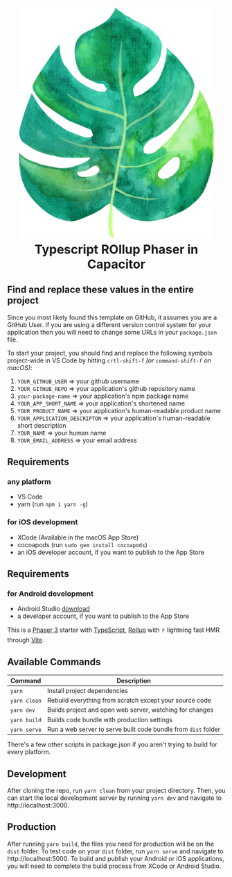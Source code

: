 <h1 align="center">
  <br>
  <img src="./public/assets/tropic.png" alt="header" width="450"/></a>
  <br>
  Typescript ROllup Phaser in Capacitor
  <br>
</h1>

## Find and replace these values in the entire project

Since you most likely found this template on GitHub, it assumes you are a GitHub User.  If you are using a different version control system for your application then you will need to change some URLs in your `package.json` file.

To start your project, you should find and replace the following symbols project-wide in VS Code by hitting `crtl-shift-f` _(or `command-shift-f` on macOS)_:

1. `YOUR_GITHUB_USER` => your github username
2. `YOUR_GITHUB_REPO` => your application's github repository name
3. `your-package-name` => your application's npm package name
4. `YOUR_APP_SHORT_NAME` => your application's shortened name
5. `YOUR_PRODUCT_NAME` => your application's human-readable product name
6. `YOUR_APPLICATION_DESCRIPTON` => your application's human-readable short description
7. `YOUR_NAME` => your human name
8. `YOUR_EMAIL_ADDRESS` => your email address

## Requirements

### any platform
* VS Code
* yarn (run `npm i yarn -g`)

### for iOS development
* XCode (Available in the macOS App Store)
* cocoapods (run `sudo gem install cocoapods`)
* an iOS developer account, if you want to publish to the App Store

## Requirements

### for Android development
* Android Studio [download](https://developer.android.com/studio/)
* a developer account, if you want to publish to the App Store

This is a [Phaser 3](https://github.com/photonstorm/phaser) starter with [TypeScript](https://www.typescriptlang.org/), [Rollup](https://rollupjs.org) with ⚡️ lightning fast HMR through [Vite](https://vitejs.dev/).

## Available Commands

| Command | Description |
|---------|-------------|
| `yarn` | Install project dependencies |
| `yarn clean` | Rebuild everything from scratch except your source code |
| `yarn dev` | Builds project and open web server, watching for changes |
| `yarn build` | Builds code bundle with production settings  |
| `yarn serve` | Run a web server to serve built code bundle from `dist` folder |

There's a few other scripts in package.json if you aren't trying to build for every platform.

## Development

After cloning the repo, run `yarn clean` from your project directory. Then, you can start the local development
server by running `yarn dev` and navigate to http://localhost:3000.

## Production

After running `yarn build`, the files you need for production will be on the `dist` folder. To test code on your `dist` folder, run `yarn serve` and navigate to http://localhost:5000.  To build and publish your Android or iOS applications, you will need to complete the build process from XCode or Android Studio.